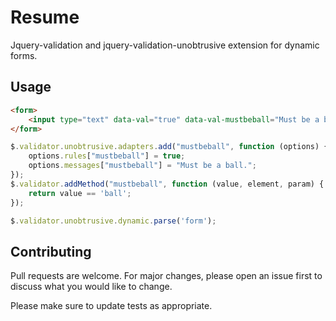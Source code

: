# Resume

Jquery-validation and jquery-validation-unobtrusive extension for dynamic forms.

## Usage

```html
<form>
    <input type="text" data-val="true" data-val-mustbeball="Must be a ball." />
</form>
```
```javascript
$.validator.unobtrusive.adapters.add("mustbeball", function (options) {
    options.rules["mustbeball"] = true;
    options.messages["mustbeball"] = "Must be a ball.";
});
$.validator.addMethod("mustbeball", function (value, element, param) {
    return value == 'ball';
});

$.validator.unobtrusive.dynamic.parse('form');
```

## Contributing
Pull requests are welcome. For major changes, please open an issue first to discuss what you would like to change.

Please make sure to update tests as appropriate.